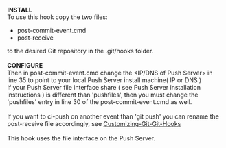 <b>INSTALL</b><br/>
To use this hook copy the two files:
- post-commit-event.cmd
- post-receive

to the desired Git repository in the .git/hooks folder.<br/>
<br/>
<b>CONFIGURE</b><br/>
Then in post-commit-event.cmd change the &lt;IP/DNS of Push Server&gt; in line 35 to point to your local Push Server install machine( IP or DNS )<br/>
If your Push Server file interface share ( see Push Server installation instructions ) is different than 'pushfiles', then you must change the 'pushfiles' entry in line 30 of the post-commit-event.cmd as well.<br/>
<br/>
If you want to ci-push on another event than 'git push' you can rename the post-receive file accordingly, see <a href="http://git-scm.com/book/en/Customizing-Git-Git-Hooks">Customizing-Git-Git-Hooks</a><br/>
<br/>
This hook uses the file interface on the Push Server.</br>
